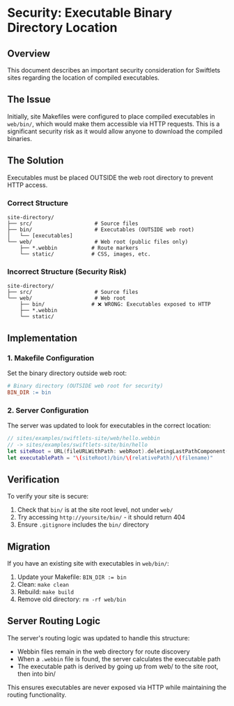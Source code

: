 # Security: Executable Binary Directory Location

## Overview

This document describes an important security consideration for Swiftlets sites regarding the location of compiled executables.

## The Issue

Initially, site Makefiles were configured to place compiled executables in `web/bin/`, which would make them accessible via HTTP requests. This is a significant security risk as it would allow anyone to download the compiled binaries.

## The Solution

Executables must be placed OUTSIDE the web root directory to prevent HTTP access.

### Correct Structure

```
site-directory/
├── src/                    # Source files
├── bin/                    # Executables (OUTSIDE web root)
│   └── [executables]
└── web/                    # Web root (public files only)
    ├── *.webbin           # Route markers
    └── static/            # CSS, images, etc.
```

### Incorrect Structure (Security Risk)

```
site-directory/
├── src/                    # Source files
└── web/                    # Web root
    ├── bin/               # ❌ WRONG: Executables exposed to HTTP
    ├── *.webbin
    └── static/
```

## Implementation

### 1. Makefile Configuration

Set the binary directory outside web root:
```makefile
# Binary directory (OUTSIDE web root for security)
BIN_DIR := bin
```

### 2. Server Configuration

The server was updated to look for executables in the correct location:
```swift
// sites/examples/swiftlets-site/web/hello.webbin 
// -> sites/examples/swiftlets-site/bin/hello
let siteRoot = URL(fileURLWithPath: webRoot).deletingLastPathComponent().path
let executablePath = "\(siteRoot)/bin/\(relativePath)/\(filename)"
```

## Verification

To verify your site is secure:

1. Check that `bin/` is at the site root level, not under `web/`
2. Try accessing `http://yoursite/bin/` - it should return 404
3. Ensure `.gitignore` includes the `bin/` directory

## Migration

If you have an existing site with executables in `web/bin/`:

1. Update your Makefile: `BIN_DIR := bin`
2. Clean: `make clean`
3. Rebuild: `make build`
4. Remove old directory: `rm -rf web/bin`

## Server Routing Logic

The server's routing logic was updated to handle this structure:
- Webbin files remain in the web directory for route discovery
- When a `.webbin` file is found, the server calculates the executable path
- The executable path is derived by going up from web/ to the site root, then into bin/

This ensures executables are never exposed via HTTP while maintaining the routing functionality.